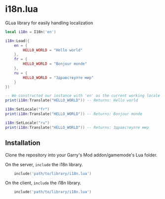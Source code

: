 # i18n.lua
GLua library for easily handling localization

```lua
local i18n = I18n('en')

i18n:Load({
    en = {
        HELLO_WORLD = "Hello world"
    },
    fr = {
        HELLO_WORLD = "Bonjour monde"
    },
    ru = {
        HELLO_WORLD = "Здравствулте мир"
    }
})

-- We constructed our instance with 'en' as the current working locale
print(i18n:Translate("HELLO_WORLD")) -- Returns: Hello world

i18n:SetLocale("fr")
print(i18n:Translate("HELLO_WORLD")) -- Returns: Bonjour monde

i18n:SetLocale("ru")
print(i18n:Translate("HELLO_WORLD")) -- Returns: Здравствулте мир
```

## Installation
Clone the repository into your Garry's Mod addon/gamemode's Lua folder.

On the server, `include` the i18n library.
```lua
    include('path/to/library/i18n.lua')
```

On the client, `include` the i18n library.
```lua
    include('path/to/library/i18n.lua')
```